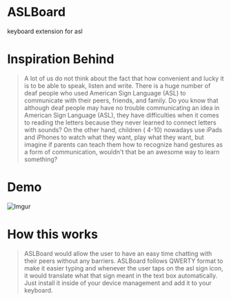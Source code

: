 # ASLBoard
keyboard extension for asl


# Inspiration Behind 
> A lot of us do not think about the fact that how convenient and lucky it is to be able to speak, listen and write. There is a huge number of deaf people who used American Sign Language (ASL) to communicate with their peers, friends, and family. Do you know that although deaf people may have no trouble communicating an idea in American Sign Language (ASL), they have difficulties when it comes to reading the letters because they never learned to connect letters with sounds? On the other hand, children ( 4-10) nowadays use iPads and iPhones to watch what they want, play what they want, but imagine if parents can teach them how to recognize hand gestures as a form of communication, wouldn't that be an awesome way to learn something? 


# Demo 
![Imgur](https://i.imgur.com/4WnQi7Z.gif)


# How this works
> ASLBoard would allow the user to have an easy time chatting with their peers without any barriers.  ASLBoard follows QWERTY format to make it easier typing and whenever the user taps on the asl sign icon, it would translate what that sign meant in the text box automatically. Just install it inside of your device management and add it to your keyboard.

